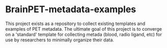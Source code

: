 # BrainPET-metadata-examples

This project exists as a repository to collect existing templates and examples of PET metadata. The ultimate goal of this
project is to converge on a 'standard' template for collecting metada (blood, radio ligand, etc) for use by researchers
to minimally organize their data.

 
